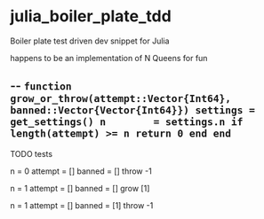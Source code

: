 #  julia_boiler_plate_tdd
Boiler plate test driven dev snippet for Julia

happens to be an implementation of N Queens for fun

--
`
function grow_or_throw(attempt::Vector{Int64},
    banned::Vector{Vector{Int64}})
    settings = get_settings()
    n        = settings.n
    if length(attempt) >= n
        return 0
    end
end
`
--
TODO tests

n = 0
attempt = []
banned = []
throw -1

n = 1
attempt = []
banned = []
grow [1]

n = 1
attempt = []
banned = [1]
throw -1


